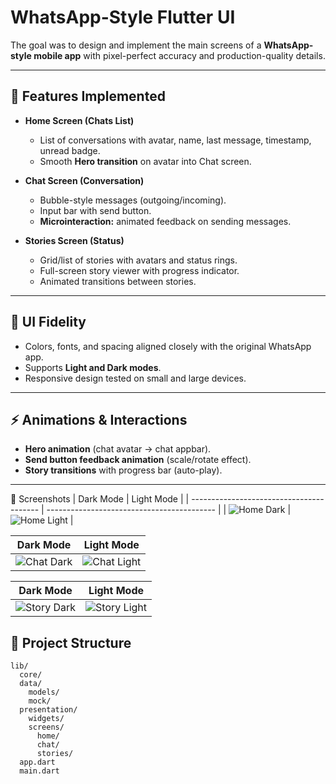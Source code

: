 # WhatsApp-Style Flutter UI

The goal was to design and implement the main screens of a **WhatsApp-style mobile app** with pixel-perfect accuracy and production-quality details.

---

## 📱 Features Implemented

- **Home Screen (Chats List)**  
  - List of conversations with avatar, name, last message, timestamp, unread badge.  
  - Smooth **Hero transition** on avatar into Chat screen.

- **Chat Screen (Conversation)**  
  - Bubble-style messages (outgoing/incoming).  
  - Input bar with send button.  
  - **Microinteraction:** animated feedback on sending messages.

- **Stories Screen (Status)**  
  - Grid/list of stories with avatars and status rings.  
  - Full-screen story viewer with progress indicator.  
  - Animated transitions between stories.

---

## 🎨 UI Fidelity

- Colors, fonts, and spacing aligned closely with the original WhatsApp app.  
- Supports **Light and Dark modes**.  
- Responsive design tested on small and large devices.  

---

## ⚡ Animations & Interactions

- **Hero animation** (chat avatar → chat appbar).  
- **Send button feedback animation** (scale/rotate effect).  
- **Story transitions** with progress bar (auto-play).  

---
📸 Screenshots
| Dark Mode                                | Light Mode                                 |
| ---------------------------------------- | ------------------------------------------ |
| ![Home Dark](screen_shots/home_dark.jpg) | ![Home Light](screen_shots/home_light.jpg) |

| Dark Mode                                | Light Mode                                 |
| ---------------------------------------- | ------------------------------------------ |
| ![Chat Dark](screen_shots/chat_dark.jpg) | ![Chat Light](screen_shots/chat_light.jpg) |

| Dark Mode                                  | Light Mode                                   |
| ------------------------------------------ | -------------------------------------------- |
| ![Story Dark](screen_shots/story_dark.jpg) | ![Story Light](screen_shots/story_light.jpg) |

## 🧩 Project Structure

```plaintext
lib/
  core/
  data/
    models/
    mock/
  presentation/
    widgets/
    screens/
      home/
      chat/
      stories/
  app.dart
  main.dart
